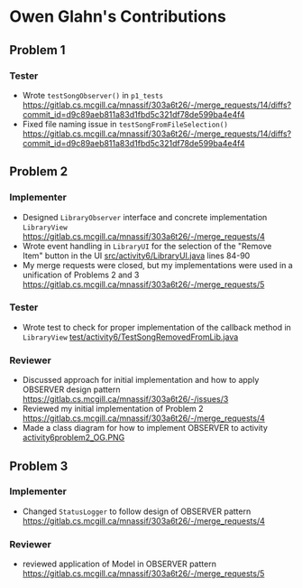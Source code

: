 # Owen Glahn's Contributions

## Problem 1
### Tester
* Wrote `testSongObserver()` in `p1_tests` https://gitlab.cs.mcgill.ca/mnassif/303a6t26/-/merge_requests/14/diffs?commit_id=d9c89aeb811a83d1fbd5c321df78de599ba4e4f4
* Fixed file naming issue in `testSongFromFileSelection()` https://gitlab.cs.mcgill.ca/mnassif/303a6t26/-/merge_requests/14/diffs?commit_id=d9c89aeb811a83d1fbd5c321df78de599ba4e4f4
## Problem 2
### Implementer
* Designed `LibraryObserver` interface and concrete implementation `LibraryView` https://gitlab.cs.mcgill.ca/mnassif/303a6t26/-/merge_requests/4
* Wrote event handling in `LibraryUI` for the selection of the "Remove Item" button in the UI [src/activity6/LibraryUI.java](https://gitlab.cs.mcgill.ca/mnassif/303a6t26/-/blob/master/src/activity6/LibraryUI.java) lines 84-90
* My merge requests were closed, but my implementations were used in a unification of Problems 2 and 3 https://gitlab.cs.mcgill.ca/mnassif/303a6t26/-/merge_requests/5 
### Tester
* Wrote test to check for proper implementation of the callback method in `LibraryView` [test/activity6/TestSongRemovedFromLib.java](https://gitlab.cs.mcgill.ca/mnassif/303a6t26/-/blob/master/test/activity6/TestSongRemovedFromLib.java)
### Reviewer
* Discussed approach for initial implementation and how to apply OBSERVER design pattern https://gitlab.cs.mcgill.ca/mnassif/303a6t26/-/issues/3
* Reviewed my initial implementation of Problem 2 https://gitlab.cs.mcgill.ca/mnassif/303a6t26/-/merge_requests/4
* Made a class diagram for how to implement OBSERVER to activity [activity6problem2_OG.PNG](https://gitlab.cs.mcgill.ca/mnassif/303a6t26/-/blob/master/activity6problem2_OG.PNG)
## Problem 3
### Implementer
* Changed `StatusLogger` to follow design of OBSERVER pattern https://gitlab.cs.mcgill.ca/mnassif/303a6t26/-/merge_requests/4
### Reviewer
* reviewed application of Model in OBSERVER pattern https://gitlab.cs.mcgill.ca/mnassif/303a6t26/-/merge_requests/5
